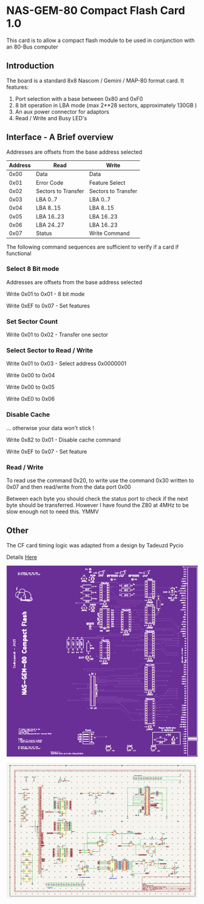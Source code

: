 # NAS-GEM-80 Compact Flash Card 1.0

This card is to allow a compact flash module to be used in conjunction with an 80-Bus computer

## Introduction

The board is a standard 8x8 Nascom / Gemini / MAP-80 format card.  It features:

1. Port selection with a base between 0x80 and 0xF0
2. 8 bit operation in LBA mode (max 2**28 sectors, approximately 130GB )
3. An aux power connector for adaptors
4. Read / Write and Busy LED's

## Interface - A Brief overview

Addresses are offsets from the base address selected

| Address | Read | Write               |
|---------|------|---------------------|
| 0x00 | Data | Data                |
| 0x01 | Error Code  | Feature Select      |
| 0x02 | Sectors to Transfer | Sectors to Transfer |
| 0x03 | LBA 0..7 | LBA 0..7            |
| 0x04 | LBA 8..15 | LBA 8..15           |
| 0x05 | LBA 16..23 | LBA 16..23          |
| 0x06 | LBA 24..27 | LBA 16..23          |
| 0x07 | Status | Write Command       |


The following command sequences are sufficient to verify if a card if functional

### Select 8 Bit mode

Addresses are offsets from the base address selected

Write 0x01 to 0x01 - 8 bit mode

Write 0xEF to 0x07 - Set features

### Set Sector Count

Write 0x01 to 0x02 - Transfer one sector

### Select Sector to Read / Write

Write 0x01 to 0x03 - Select address 0x0000001

Write 0x00 to 0x04

Write 0x00 to 0x05

Write 0xE0 to 0x06

### Disable Cache

... otherwise your data won't stick !

Write 0x82 to 0x01 - Disable cache command

Write 0xEF to 0x07 - Set feature

### Read / Write

To read use the command 0x20, to write use the command 0x30 written to 0x07 and then read/write from
the data port 0x00

Between each byte you should check the status port to check if the next byte should be transferred.
However I have found the Z80 at 4MHz to be slow enough not to need this. YMMV

## Other

The CF card timing logic was adapted from a design by Tadeuzd Pycio

Details [Here](http://www.vtsys.pl/interface-compact-flash)

![PCB From JLCPCB](pcb.png)

![Circuit Diagram](circuit.png)
